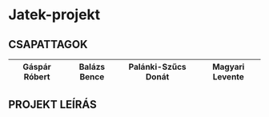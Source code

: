 # Jatek-projekt

## CSAPATTAGOK

| Gáspár Róbert | Balázs Bence | Palánki-Szűcs Donát | Magyari Levente |
| ------------- | ------------ | ------------------- | --------------- |

## PROJEKT LEÍRÁS
